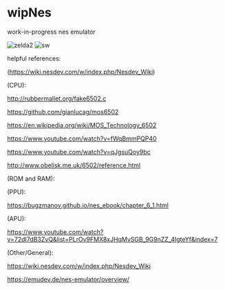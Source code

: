 # wipNes
work-in-progress nes emulator



![zelda2](https://user-images.githubusercontent.com/59201614/106418772-13c06e80-647d-11eb-93ef-ee724c84c47e.png)
![sw](https://user-images.githubusercontent.com/59201614/106435387-d2d65300-6498-11eb-86cf-3f95decafa4b.png)

helpful references:

(https://wiki.nesdev.com/w/index.php/Nesdev_Wiki)

(CPU):

http://rubbermallet.org/fake6502.c

https://github.com/gianlucag/mos6502

https://en.wikipedia.org/wiki/MOS_Technology_6502

https://www.youtube.com/watch?v=fWqBmmPQP40

https://www.youtube.com/watch?v=qJgsuQoy9bc

http://www.obelisk.me.uk/6502/reference.html

(ROM and RAM):


(PPU):

https://bugzmanov.github.io/nes_ebook/chapter_6_1.html

(APU):

https://www.youtube.com/watch?v=72dI7dB3ZvQ&list=PLrOv9FMX8xJHqMvSGB_9G9nZZ_4IgteYf&index=7

(Other/General):

https://wiki.nesdev.com/w/index.php/Nesdev_Wiki

https://emudev.de/nes-emulator/overview/


